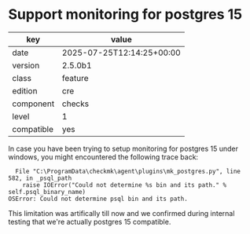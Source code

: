 [//]: # (werk v2)
# Support monitoring for postgres 15

key        | value
---------- | ---
date       | 2025-07-25T12:14:25+00:00
version    | 2.5.0b1
class      | feature
edition    | cre
component  | checks
level      | 1
compatible | yes

In case you have been trying to setup monitoring for postgres 15 under windows, you might encountered the following trace back:

```
  File "C:\ProgramData\checkmk\agent\plugins\mk_postgres.py", line 582, in _psql_path
    raise IOError("Could not determine %s bin and its path." % self.psql_binary_name)
OSError: Could not determine psql bin and its path.
```

This limitation was artifically till now and we confirmed during internal testing that we're actually postgres 15 compatible.
